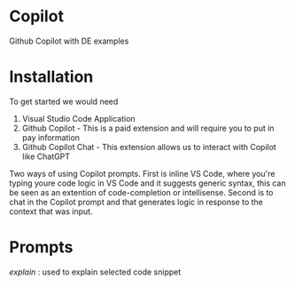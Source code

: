 # Copilot
Github Copilot with DE examples

# Installation

To get started we would need 

1. Visual Studio Code Application
2. Github Copilot - This is a paid extension and will require you to put in pay information
3. Github Copilot Chat - This extension allows us to interact with Copilot like ChatGPT

Two ways of using Copilot prompts. First is inline VS Code, where you're typing youre code logic in VS Code and it suggests generic syntax, this can be seen as an extention of code-completion or intellisense. Second is to chat in the Copilot prompt and that generates logic in response to the context that was input. 

# Prompts

_explain_ : used to explain selected code snippet


